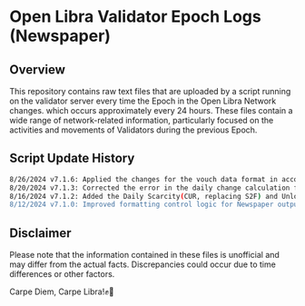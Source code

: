 
# Open Libra Validator Epoch Logs (Newspaper)

## Overview

This repository contains raw text files that are uploaded by a script running on the validator server every time the Epoch in the Open Libra Network changes. which occurs approximately every 24 hours. These files contain a wide range of network-related information, particularly focused on the activities and movements of Validators during the previous Epoch.

## Script Update History
```bash
8/26/2024 v7.1.6: Applied the changes for the vouch data format in account resources following the framework 7.0.3 upgrade.
8/20/2024 v7.1.3: Corrected the error in the daily change calculation formula for the Aptos Unlock Inflation Ratio.
8/16/2024 v7.1.2: Added the Daily Scarcity(CUR, replacing S2F) and Unlock Inflation Ratio for Aptos and compared them with Libra's figures.
8/12/2024 v7.1.0: Improved formatting control logic for Newspaper output (removed control characters from output file)
```

## Disclaimer

Please note that the information contained in these files is unofficial and may differ from the actual facts. Discrepancies could occur due to time differences or other factors.

Carpe Diem, Carpe Libra!✊🔆
